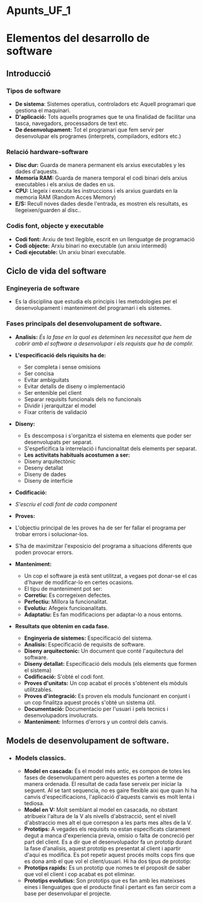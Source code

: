 # Apunts_UF_1
# Elementos del desarrollo de software
## Introducció
### Tipos de software
- **De sistema**: Sistemes operatius, controladors etc Aquell programari que gestiona el maquinari. 
- **D'aplicació:** Tots aquells programes que te una finalidad de facilitar una tasca, navegadors, processadors de text etc.
- **De desenvolupament:** Tot el programari que fem servir per desenvolupar els programes (interprets, compiladors, editors etc.)
### Relació hardware-software
- **Disc dur:** Guarda de manera permanent els arxius executables y les dades d'aquests. 
- **Memoria RAM:** Guarda de manera temporal el codi binari dels arxius executables i els arxius de dades en us. 
- **CPU:** Llegeix i executa les instruccions i els arxius guardats en la memoria RAM (Random Acces Memory)
- **E/S:** Recull noves dades desde l'entrada, es mostren els resultats, es llegeixen/guarden al disc..
### Codis font, objecte y executable
- **Codi font:** Arxiu de text llegible, escrit en un llenguatge de programació 
- **Codi objecte:** Arxiu binari no executable (un arxiu intermedi)
- **Codi ejecutable:** Un arxiu binari executable.

## Ciclo de vida del software
### Engineyeria de software
- Es la disciplina que estudia els principis i les metodologies per el desenvolupament i manteniment del programari i els sistemes.
### Fases principals del desenvolupament de software.
- **Analisis:**
 *És la fase en la qual es deteminen les necessitat que hem de cobrir amb el software a desenvolupar i els requists que ha de complir.*
- **L'especificació dels riquisits ha de:** 
  - Ser completa i sense omisions
  - Ser concisa
  - Evitar ambiguitats
  - Evitar  detalls de diseny o implementació
  - Ser entenible pel client
  - Separar requisits funcionals dels no funcionals
  - Dividir i jerarquitzar el model
  - Fixar criteris de validació
 

- **Diseny:**
  
  - Es descomposa i s'organitza el sistema en elements que poder ser desenvolupats per separat.
  - S'espeficifica la interrelació i funcionalitat dels elements per separat. 
  - **Les activitats habituals acostumen a ser:** 
   - Diseny arquitectònic
   - Deseny detallat
   - Diseny de dades
   - Diseny de interficie

- **Codificació:**
 - *S'escriu el codi font de cada component*
- **Proves:**
 - L'objectiu principal de les proves ha de ser fer fallar el programa per trobar errors i solucionar-los.
 - S'ha de maximitzar l'exposicio del programa a situacions diferents que poden provocar errors. 
- **Manteniment:**
  - Un cop el software ja està sent utilitzat, a vegaes pot donar-se el cas d'haver de modificar-lo en certes ocasions.
  - El tipu de manteniment pot ser:
  - **Corretiu:** Es corregeixen defectes.
  - **Perfectiu:** Millora la funcionalitat.
  - **Evolutiu:** Afegeix funcioanalitats.
  - **Adaptatiu:** Es fan modificacions per adaptar-lo a nous entorns.
- **Resultats que obtenim en cada fase.**
  - **Enginyeria de sistemes:** Especificació del sistema.
  - **Analisis:** Especificació de requisits de software.
  - **Diseny arquitectonic:** Un document que conté l'aquitectura del software.
  - **Diseny detallat:** Especificació dels moduls (els elements que formen el sistema)
  - **Codificació:** S'obté el codi font. 
  - **Proves d'unitats:** Un  cop acabat el procés s'obtenent els mòduls utilitzables. 
  - **Proves d'integració:** Es proven els moduls funcionant en conjunt i un cop finalitza aquest procés s'obté un sistema útil.
  - **Documentació:** Documentacio per l'usuari i pels tecnics i desenvolupadors involucrats.
  - **Manteniment:** Informes d'errors y un control dels canvis. 
## Models de desenvolupament de software.
- ### Models classics.
  - **Model en cascada:** És el model més antic, es compon de totes les fases de desenvolupament pero aquestes es porten a terme de manera ordenada. El resultat de cada fase serveix per iniciar la seguent. Al se tant sequencia, no es gaire flexible aixi que quan hi ha canvis d'especificacions, l'aplicació d'aquests canvis es molt lenta i tediosa. 
  - **Model en V:** Molt semblant al model en casacada, no obstant atribueix l'altura de la V als nivells d'abstracció, sent el nivell d'abstraccio mes alt el que correspon a les parts mes altes de la V. 
  - **Prototips:** A vegades els requisits no estan especificats clarament degut a manca d'experiencia previa, omisio o falta de concreció per part del client. Es a dir que el desenvolupador fa un prototip durant la fase d'analisis, aquest prototip es presentat al client i apartir d'aqui es modifica. Es pot repetir aquest procés molts cops fins que es dona amb el que vol el client/usuari. Hi ha dos tipus de prototip:
   - **Prototips rapids:** Es un prototip que nomes te el proposit de saber que vol el client i cop acabat es pot eliminar.
   - **Prototips evolutius:** Son prototips que es fan amb les mateixses eines i llenguatges que el producte final i pertant es fan sercir com a base per desenvolupar el projecte. 
   
  

  





























